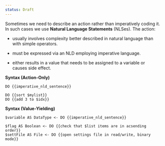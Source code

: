 ```yaml
---
status: Draft
---
```

Sometimes we need to describe an action rather than imperatively coding it. In such cases we use **Natural Language Statements** (NLSes). The action:

* usually involves complexity better described in natural language than with simple operators.

* must be expressed via an NLD employing imperative language.

* either results in a value that needs to be assigned to a variable or causes side effect.

**Syntax (Action-Only)**
```
DO {{imperative_nld_sentence}}
```

```
DO {{sort $mylist}}
DO {{add 3 to $idx}}
```

**Syntax (Value-Yielding)**
```
$variable AS DataType <- DO {{imperative_nld_sentence}}
```

```
$flag AS Boolean <- DO {{check that $list items are in acsending order}}
$settFile AS File <- DO {{open settings file in read/write, binary mode}}
```
